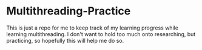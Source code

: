 # Multithreading-Practice
This is just a repo for me to keep track of my learning progress while learning multithreading. I don't want to hold too much onto researching, but practicing, so hopefully this will help me do so.
